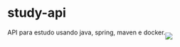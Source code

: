 # study-api 
<p style="display: flex; align-items:center">API para estudo usando java, spring, maven e docker. <br><br>
  <span href="https://skillicons.dev">
    <img src="https://skillicons.dev/icons?i=java,spring,docker" />
  </span>
</p>
